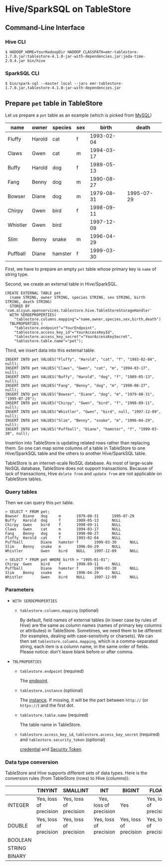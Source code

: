 # Hive/SparkSQL on TableStore

## Command-Line Interface

### Hive CLI

```
$ HADOOP_HOME=YourHadoopDir HADOOP_CLASSPATH=emr-tablestore-1.7.0.jar:tablestore-4.1.0-jar-with-dependencies.jar:joda-time-2.9.4.jar bin/hive
```

### SparkSQL CLI

```
$ bin/spark-sql --master local --jars emr-tablestore-1.7.0.jar,tablestore-4.1.0-jar-with-dependencies.jar
```


## Prepare `pet` table in TableStore

Let us prepare a `pet` table as an example (which is picked from [MySQL](http://dev.mysql.com/doc/refman/5.7/en/selecting-all.html))

| name     | owner  | species | sex  | birth      | death      |
|----------|--------|---------|------|------------|------------|
| Fluffy   | Harold | cat     | f    | 1993-02-04 |        |
| Claws    | Gwen   | cat     | m    | 1994-03-17 |        |
| Buffy    | Harold | dog     | f    | 1989-05-13 |        |
| Fang     | Benny  | dog     | m    | 1990-08-27 |        |
| Bowser   | Diane  | dog     | m    | 1979-08-31 | 1995-07-29 |
| Chirpy   | Gwen   | bird    | f    | 1998-09-11 |        |
| Whistler | Gwen   | bird    |  | 1997-12-09 |        |
| Slim     | Benny  | snake   | m    | 1996-04-29 |        |
| Puffball | Diane  | hamster | f    | 1999-03-30 |        |

First,  we have to prepare an empty `pet` table whose primary key is `name` of string type.

Second, we create an external table in Hive/SparkSQL.

```
CREATE EXTERNAL TABLE pet
  (name STRING, owner STRING, species STRING, sex STRING, birth STRING, death STRING)
  STORED BY 'com.aliyun.openservices.tablestore.hive.TableStoreStorageHandler'
  WITH SERDEPROPERTIES(
    "tablestore.columns.mapping"="name,owner,species,sex,birth,death")
  TBLPROPERTIES (
    "tablestore.endpoint"="YourEndpoint",
    "tablestore.access_key_id"="YourAccessKeyId",
    "tablestore.access_key_secret"="YourAccessKeySecret",
    "tablestore.table.name"="pet");
```

Third, we insert data into this external table.

```
INSERT INTO pet VALUES("Fluffy", "Harold", "cat", "f", "1993-02-04", null);
INSERT INTO pet VALUES("Claws", "Gwen", "cat", "m", "1994-03-17", null);
INSERT INTO pet VALUES("Buffy", "Harold", "dog", "f", "1989-05-13", null);
INSERT INTO pet VALUES("Fang", "Benny", "dog", "m", "1990-08-27", null);
INSERT INTO pet VALUES("Bowser", "Diane", "dog", "m", "1979-08-31", "1995-07-29");
INSERT INTO pet VALUES("Chirpy", "Gwen", "bird", "f", "1998-09-11", null);
INSERT INTO pet VALUES("Whistler", "Gwen", "bird", null, "1997-12-09", null);
INSERT INTO pet VALUES("Slim", "Benny", "snake", "m", "1996-04-29", null);
INSERT INTO pet VALUES("Puffball", "Diane", "hamster", "f", "1999-03-30", null);
```

Insertion into TableStore is updating related rows rather than replacing them.
So one can map some columns of a table in TableStore to one Hive/SparkSQL table and the others to another Hive/SparkSQL table.

TableStore is an internet-scale NoSQL database.
As most of large-scale NoSQL database, TableStore does not support transactions.
Because of lack of transactions, Hive `delete from` and `update from` are not applicable on TableStore tables.

### Query tables

Then we can query this `pet` table.

```
> SELECT * FROM pet;
Bowser  Diane   dog     m       1979-08-31      1995-07-29
Buffy   Harold  dog     f       1989-05-13      NULL
Chirpy  Gwen    bird    f       1998-09-11      NULL
Claws   Gwen    cat     m       1994-03-17      NULL
Fang    Benny   dog     m       1990-08-27      NULL
Fluffy  Harold  cat     f       1993-02-04      NULL
Puffball        Diane   hamster f       1999-03-30      NULL
Slim    Benny   snake   m       1996-04-29      NULL
Whistler        Gwen    bird    NULL    1997-12-09      NULL

> SELECT * FROM pet WHERE birth > "1995-01-01";
Chirpy  Gwen    bird    f       1998-09-11      NULL
Puffball        Diane   hamster f       1999-03-30      NULL
Slim    Benny   snake   m       1996-04-29      NULL
Whistler        Gwen    bird    NULL    1997-12-09      NULL
```

### Parameters

* `WITH SERDEPROPERTIES`
  + `tablestore.columns.mapping` (optional)

    By default, field names of external tables (in lower case by rules of Hive) are the same as column names (names of primary key columns or attributes) in TableStore.
    Sometimes, we need them to be different (for examples, dealing with case-sensitivity or charsets).
    We can then set `tablestore.columns.mapping`, which is a comma-separated string, each item is a column name, in the same order of fields.
    Please notice: don't leave blank before or after comma.

* `TBLPROPERTIES`
  + `tablestore.endpoint` (required)

    The [endpoint](https://help.aliyun.com/document_detail/27285.html?spm=5176.doc27281.6.109.8I57sZ).

  + `tablestore.instance` (optional)

    The [instance](https://help.aliyun.com/document_detail/27285.html?spm=5176.doc27281.6.109.p3M4Qa).
    If missing, it will be the part between `http://` (or `https://`) and the first dot.

  + `tablestore.table.name` (required)

    The table name in TableStore.

  + `tablestore.access_key_id`, `tablestore.access_key_secret` (required) and `tablestore.security_token` (optional)

    [credential](https://help.aliyun.com/document_detail/27296.html?spm=5176.doc27360.6.136.3FDlzl) and [Security Token](https://help.aliyun.com/document_detail/27360.html?spm=5176.doc27296.6.236.4AFNPp).

### Data type conversion

TableStore and Hive supports different sets of data types.
Here is the conversion rules (from TableStore (rows) to Hive (columns)):

| | TINYINT | SMALLINT | INT | BIGINT | FLOAT | DOUBLE | BOOLEAN | STRING | BINARY |
| ---- | ---- | ---- | ---- | ---- | ---- | ---- | ---- | ---- | ---- |
| INTEGER | Yes, loss of precision | Yes, loss of precision |　Yes, loss of precision | Yes | Yes, loss of precision | Yes, loss of precision | | | |
| DOUBLE | Yes, loss of precision | Yes, loss of precision | Yes, loss of precision | Yes, loss of precision | Yes, loss of precision | Yes | | | |
| BOOLEAN | | | | | | | Yes | | |
| STRING | | | | | | | | Yes | |
| BINARY | | | | | | | | | Yes |